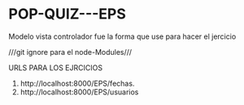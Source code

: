# POP-QUIZ---EPS
Modelo vista controlador 
fue la forma que use para hacer el jercicio

///git ignore para el node-Modules///


URLS PARA LOS EJRCICIOS

1.   http://localhost:8000/EPS/fechas.
2.   http://localhost:8000/EPS/usuarios


